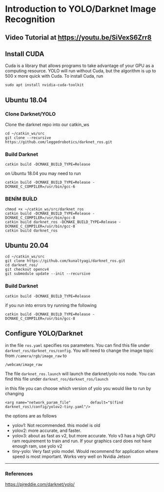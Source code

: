 # Introduction to YOLO/Darknet Image Recognition 

## Video Tutorial at https://youtu.be/SiVexS6Zrr8

## Install CUDA 
Cuda is a library that allows programs to take advantage of your GPU as a computing resource. YOLO will run without Cuda, but the algorithm is up to 500 x more quick with Cuda. To install Cuda, run 

```
sudo apt install nvidia-cuda-toolkit
```

## **Ubuntu 18.04**
### Clone Darknet/YOLO 

Clone the darknet repo into our catkin_ws

```
cd ~/catkin_ws/src
git clone --recursive https://github.com/leggedrobotics/darknet_ros.git
```

### Build Darknet 
```
catkin build -DCMAKE_BUILD_TYPE=Release 
```
on Ubuntu 18.04 you may need to run 
```
catkin build -DCMAKE_BUILD_TYPE=Release -DCMAKE_C_COMPILER=/usr/bin/gcc-6
```

### BENİM BUİLD
```
chmod +x ~/catkin_ws/src/darknet_ros
catkin build -DCMAKE_BUILD_TYPE=Release -DCMAKE_C_COMPILER=/usr/bin/gcc-8
catkin build darknet_ros -DCMAKE_BUILD_TYPE=Release -DCMAKE_C_COMPILER=/usr/bin/gcc-8
catkin build darknet_ros
```

## **Ubuntu 20.04**
```
cd ~/catkin_ws/src
git clone https://github.com/kunaltyagi/darknet_ros.git
cd darknet_ros/
git checkout opencv4
git submodule update --init --recursive
```
### Build Darknet 
```
catkin build -DCMAKE_BUILD_TYPE=Release 
```
if you run into errors try running the following 
```
catkin build -DCMAKE_BUILD_TYPE=Release -DCMAKE_C_COMPILER=/usr/bin/gcc-8
```


## Configure YOLO/Darknet

in the file `ros.yaml` specifies ros parameters. You can find this file under `darknet_ros/darknet_ros/config`. You will need to change the image topic from `/camera/rgb/image_raw` to 

```
/webcam/image_raw
```

The file `darknet_ros.launch` will launch the darknet/yolo ros node. You can find this file under `darknet_ros/darknet_ros/launch`

in this file you can choose which version of yolo you would like to run by changing 
```
<arg name="network_param_file"         default="$(find darknet_ros)/config/yolov2-tiny.yaml"/>
```
the options are as follows

- yolov1: Not recommended. this model is old 
- yolov2: more accurate, and faster. 
- yolov3: about as fast as v2, but more accurate. Yolo v3 has a high GPU ram requirement to train and run. If your graphics card does not have enough ram, use yolo v2 
- tiny-yolo: Very fast yolo model. Would recommend for application where speed is most important. Works very well on Nvidia Jetson

---
### References 

https://pjreddie.com/darknet/yolo/


